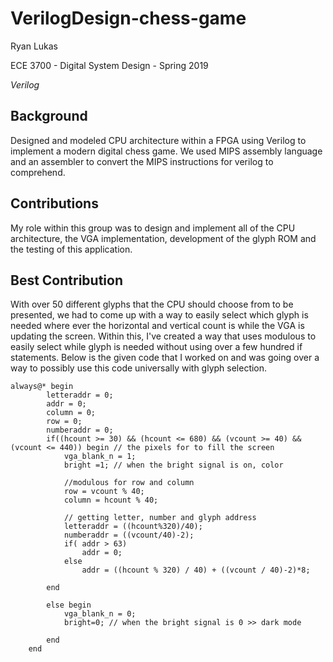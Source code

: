 VerilogDesign-chess-game
==============

Ryan Lukas

ECE 3700 - Digital System Design - Spring 2019

*Verilog*

Background
------------

Designed and modeled CPU architecture within a FPGA using Verilog to implement a modern digital chess game. We used MIPS assembly language and an assembler to convert the MIPS instructions for verilog to comprehend.

Contributions 
------------

My role within this group was to design and implement all of the CPU architecture, the VGA implementation, development of the glyph ROM and the testing of this application.

Best Contribution
------------

With over 50 different glyphs that the CPU should choose from to be presented, we had to come up with a way to easily select which glyph is needed where ever the horizontal and vertical count is while the VGA is updating the screen. Within this, I've created a way that uses modulous to easily select while glyph is needed without using over a few hundred if statements. Below is the given code that I worked on and was going over a way to possibly use this code universally with glyph selection.

```
always@* begin 
		letteraddr = 0; 
		addr = 0;
		column = 0;
		row = 0;
		numberaddr = 0;
		if((hcount >= 30) && (hcount <= 680) && (vcount >= 40) && (vcount <= 440)) begin // the pixels for to fill the screen
			vga_blank_n = 1;
			bright =1; // when the bright signal is on, color
			
			//modulous for row and column
			row = vcount % 40;
			column = hcount % 40;
			
			// getting letter, number and glyph address
			letteraddr = ((hcount%320)/40);
			numberaddr = ((vcount/40)-2);
			if( addr > 63)
				addr = 0;
			else
				addr = ((hcount % 320) / 40) + ((vcount / 40)-2)*8;
	
		end

		else begin 
			vga_blank_n = 0;
			bright=0; // when the bright signal is 0 >> dark mode
			
		end
	end

```

